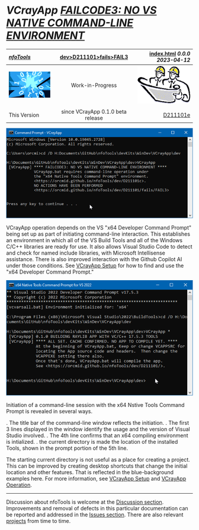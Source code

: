 <!-- index.md 0.0.0                 UTF-8                          2023-04-12
     ----1----|----2----|----3----|----4----|----5----|----6----|----7----|--*

              FAILCODE3: NO VS NATIVE COMMAND-LINE ENVIRONMENT
     -->

# ***VCrayApp** [FAILCODE3: NO VS NATIVE COMMAND-LINE ENVIRONMENT](.)*

| ***[nfoTools](../../../../)*** | [dev](../../../)[>D211101](../../)[>fails](../)[>FAIL3](.) | [index.html](index.html) ***0.0.0 2023-04-12*** |
| :--                |       :-:          | --: |
| ![nfotools](../../../../images/nfoWorks-2014-06-02-1702-LogoSmall.png) | Work-in-Progress | ![Hard Hat Area](../../../../images/hardhat-logo.gif) |
|              |                     |           |
| This Version | since VCrayApp 0.1.0 beta release | [D211101e](../../D211101e) |

![FAILCODE1 Message](FAIL3-2023-04-12-1253-VCrayApp-0.1.0.png)

VCrayApp operation depends on the VS "x64 Developer Command Prompt" being
set up as part of initiating command-line interaction.  This establishes an
environment in which all of the VS Build Tools and all of the Windows C/C++
libraries are ready for use.  It also allows Visual Studio Code to detect and
check for named include libraries, with Microsoft Intellisense assistance.
There is also improved interaction with the Github Copilot AI under those
conditions.  See [VCrayApp Setup](../../D211101a) for how to find and use
the "x64 Developer Command Prompt."

![no-failure in contrast](noFail-2023-04-12-1301-VCrayApp-0.1.0.png)

Initiation of a command-line session with the x64 Nstive Tools Command Prompt
is revealed in several ways.

. The title bar of the command-line window reflects the initiation.
. The first 3 lines displayed in the window identify the usage and the
version of Visual Studio involved.
. The 4th line confirms that an x64 compiling environment is intialized.
. the current directory is made the location of the installed Tools, shown
in the prompt portion of the 5th line.

The starting current directory is not useful as a place for creating a
project.  This can be improved by creating desktop shortcuts that change the
initial location and other features.  That is reflected in the blue-background
examples here.  For more information, see [VCrayApp Setup](../../D211101a)
and [VCrayApp Operation](../../D211101b/).

----

Discussion about nfoTools is welcome at the
[Discussion section](https://github.com/orcmid/nfoTools/discussions).
Improvements and removal of defects in this particular documentation can be
reported and addressed in the
[Issues section](https://github.com/orcmid/nfoTools/issues).  There are also
relevant [projects](https://github.com/orcmid/nfoTools/projects?type=classic)
from time to time.

<!-- ----1----|----2----|----3----|----4----|----5----|----6----|----7----|--*

     0.0.0 2023-04-12T20:46Z Initial page from 0.0.0 FAIL2 boilerplate.

               *** end D211101/fails/FAIL3/index.md ***
     -->
